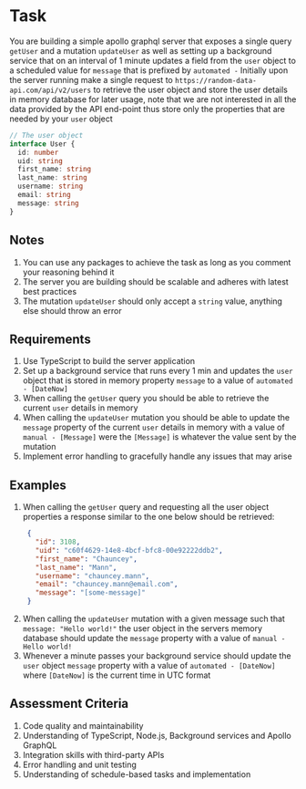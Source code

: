 # Task

You are building a simple apollo graphql server that exposes a single query `getUser` and a mutation `updateUser` as well as setting up a background service that on an interval of 1 minute updates a field from the `user` object to a scheduled value for `message` that is prefixed by `automated -`
Initially upon the server running make a single request to `https://random-data-api.com/api/v2/users` to retrieve the user object and store the user details in memory database for later usage, note that we are not interested in all the data provided by the API end-point thus store only the properties that are needed by your `user` object
```typescript
// The user object
interface User {
  id: number
  uid: string
  first_name: string
  last_name: string
  username: string
  email: string
  message: string
}
```

## Notes

1. You can use any packages to achieve the task as long as you comment your reasoning behind it
2. The server you are building should be scalable and adheres with latest best practices
3. The mutation `updateUser` should only accept a `string` value, anything else should throw an error

## Requirements

1. Use TypeScript to build the server application
2. Set up a background service that runs every 1 min and updates the `user` object that is stored in memory property `message` to a value of `automated - [DateNow]`
3. When calling the `getUser` query you should be able to retrieve the current `user` details in memory
4. When calling the `updateUser` mutation you should be able to update the `message` property of the current `user` details in memory with a value of `manual - [Message]` were the `[Message]` is whatever the value sent by the mutation
5. Implement error handling to gracefully handle any issues that may arise

## Examples

1. When calling the `getUser` query and requesting all the user object properties a response similar to the one below should be retrieved:
   ```json
    {
      "id": 3108,
      "uid": "c60f4629-14e8-4bcf-bfc8-00e92222ddb2",
      "first_name": "Chauncey",
      "last_name": "Mann",
      "username": "chauncey.mann",
      "email": "chauncey.mann@email.com",
      "message": "[some-message]"
    }
    ```
2. When calling the `updateUser` mutation with a given message such that `message: "Hello world!"` the user object in the servers memory database should update the `message` property with a value of `manual - Hello world!`
3. Whenever a minute passes your background service should update the `user` object `message` property with a value of `automated - [DateNow]` where `[DateNow]` is the current time in UTC format

## Assessment Criteria

1. Code quality and maintainability
2. Understanding of TypeScript, Node.js, Background services and Apollo GraphQL
3. Integration skills with third-party APIs
4. Error handling and unit testing
5. Understanding of schedule-based tasks and implementation